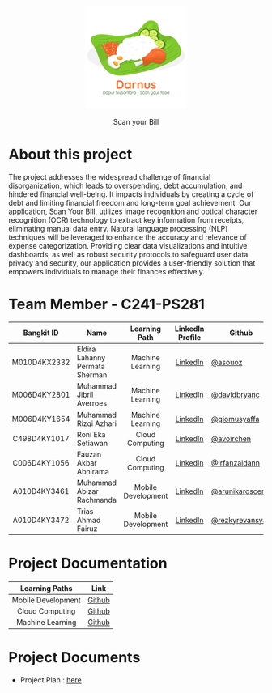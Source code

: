 <div align="center">
  <img src="https://github.com/Dapur-Nusantara-Bangkit-2024-Batch-2/.github/blob/main/profile/assets/logodarnus%201.png" alt="Logo NutriKita" style="width: 40%;">
  <p>Scan your Bill</p>
</div>

# About this project
The project addresses the widespread challenge of financial disorganization, which leads to overspending, debt accumulation, and hindered financial well-being. It impacts individuals by creating a cycle of debt and limiting financial freedom and long-term goal achievement. Our application, Scan Your Bill, utilizes image recognition and optical character recognition (OCR) technology to extract key information from receipts, eliminating manual data entry. Natural language processing (NLP) techniques will be leveraged to enhance the accuracy and relevance of expense categorization. Providing clear data visualizations and intuitive dashboards, as well as robust security protocols to safeguard user data privacy and security, our application provides a user-friendly solution that empowers individuals to manage their finances effectively.


# Team Member - C241-PS281
<div align="center">
  
| Bangkit ID       |           Name            |   Learning Path    | LinkedIn Profile | Github | Status |
|:----------------:|---------------------------|:------------------:|:-----------------------------------------:|-------------------------------------------------------------------|:---------------------------------|
| M010D4KX2332      | Eldira Lahanny Permata Sherman  | Machine Learning   | [LinkedIn](https://www.linkedin.com/in/nisrinanpurnomo/) | [@asouoz](https://github.com/asouoz) | Active |
| M006D4KY2801      | Muhammad Jibril Averroes   | Machine Learning   | [LinkedIn](https://www.linkedin.com/in/davidbryanc/) | [@davidbryanc](https://github.com/davidbryanc) | Active |
| M006D4KY1654      | Muhammad Rizqi Azhari          | Machine Learning    | [LinkedIn](https://www.linkedin.com/in/dhiareligio/) | [@giomusyaffa](https://github.com/giomusyaffa) | Active |
| C498D4KY1017      | Roni Eka Setiawan     | Cloud Computing    | [LinkedIn](https://www.linkedin.com/in/zuhud-ulin-nuha/) | [@avoirchen](https://github.com/avoirchen) | Active |
| C006D4KY1056      | Fauzan Akbar Abhirama             | Cloud Computing | [LinkedIn](https://www.linkedin.com/in/mirfanzaidann/) | [@Irfanzaidann](https://github.com/Irfanzaidann) | Active |
| A010D4KY3461       | Muhammad Abizar Rachmanda              | Mobile Development | [LinkedIn](https://www.linkedin.com/in/galih-rakasiwi-25a5842a4/) | [@arunikaroscent](https://github.com/arunikaroscent) | Active |
| A010D4KY3472       | Trias Ahmad Fairuz | Mobile Development   | [LinkedIn](https://www.linkedin.com/in/rezkyrevansyah/) | [@rezkyrevansyah](https://github.com/rezkyrevansyah) | Active |

</div>

# Project Documentation
|   Learning Paths   |                                Link                                |
| :----------------: | :----------------------------------------------------------------: |
| Mobile Development | [Github](https://github.com/ScanYourBill/mobile-development) |
|  Cloud Computing  | [Github](https://github.com/ScanYourBill/cloud-computing)  |
|   Machine Learning  | [Github](https://github.com/ScanYourBill/machine-learning)  |

# Project Documents
- Project Plan : [here](https://docs.google.com/document/d/1yR94isvd40q2EopLy_NYIcU7qr5G7Sr8sEPv5kIja78/edit)
